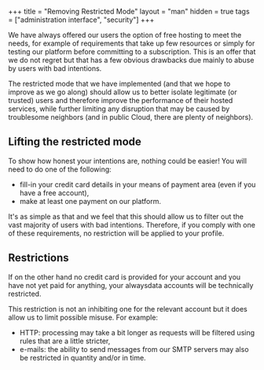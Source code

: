 +++
title = "Removing Restricted Mode"
layout = "man"
hidden = true
tags = ["administration interface", "security"]
+++

We have always offered our users the option of free hosting to meet the needs, for example of requirements that take up few resources or simply for testing our platform before committing to a subscription. This is an offer that we do not regret but that has a few obvious drawbacks due mainly to abuse by users with bad intentions.

The restricted mode that we have implemented (and that we hope to improve as we go along) should allow us to better isolate legitimate (or trusted) users and therefore improve the performance of their hosted services, while further limiting any disruption that may be caused by troublesome neighbors (and in public Cloud, there are plenty of neighbors).

## Lifting the restricted mode

To show how honest your intentions are, nothing could be easier! You will need to do one of the following:

- fill-in your credit card details in your means of payment area (even if you have a free account),
- make at least one payment on our platform.

It's as simple as that and we feel that this should allow us to filter out the vast majority of users with bad intentions. Therefore, if you comply with one of these requirements, no restriction will be applied to your profile.

## Restrictions

If on the other hand no credit card is provided for your account and you have not yet paid for anything, your alwaysdata accounts will be technically restricted.

This restriction is not an inhibiting one for the relevant account but it does allow us to limit possible misuse. For example:

- HTTP: processing may take a bit longer as requests will be filtered using rules that are a little stricter,
- e-mails: the ability to send messages from our SMTP servers may also be restricted in quantity and/or in time.
